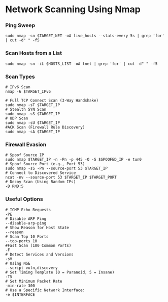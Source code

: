 # Network Scanning Using Nmap

### Ping Sweep
```shell
sudo nmap -sn $TARGET_NET -oA live_hosts --stats-every 5s | grep 'for' | cut -d" " -f5
```

### Scan Hosts from a List
```shell
sudo nmap -sn -iL $HOSTS_LIST -oA tnet | grep 'for' | cut -d" " -f5
```

### Scan Types
```shell
# IPv6 Scan
nmap -6 $TARGET_IPv6

# Full TCP Connect Scan (3-Way Handshake)
sudo nmap -sT $TARGET_IP
# Stealth SYN Scan
sudo nmap -sS $TARGET_IP
# UDP Scan
sudo nmap -sU $TARGET_IP
#ACK Scan (Firewall Rule Discovery)
sudo nmap -sA $TARGET_IP
```

### Firewall Evasion
```shell
# Spoof Source IP 
sudo nmap $TARGET_IP -n -Pn -p 445 -O -S $SPOOFED_IP -e tun0
# Spoof Source Port (e.g., Port 53)
sudo nmap -sS -Pn --source-port 53 $TARGET_IP
# Connect to Discovered Service
ncat -nv --source-port 53 $TARGET_IP $TARGET_PORT
# Decoy Scan (Using Random IPs)
-D RND:5
```

### Useful Options
```shell
# ICMP Echo Requests
-PE
# Disable ARP Ping
--disable-arp-ping
# Show Reason for Host State
--reason
# Scan Top 10 Ports
--top-ports 10
#Fast Scan (100 Common Ports)
-F
# Detect Services and Versions
-sV
# Using NSE
--script vuln,discovery
# Set Timing Template (0 = Paranoid, 5 = Insane)
-T5
# Set Minimum Packet Rate
-min-rate 300
# Use a Specific Network Interface:
-e $INTERFACE
```